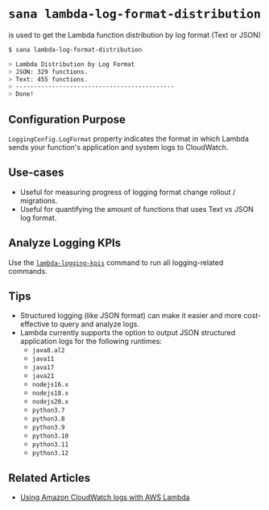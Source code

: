 # `sana lambda-log-format-distribution`

is used to get the Lambda function distribution by log format (Text or JSON)

```sh
$ sana lambda-log-format-distribution

> Lambda Distribution by Log Format
> JSON: 329 functions.
> Text: 455 functions.
> --------------------------------------------
> Done!
```

## Configuration Purpose

`LoggingConfig.LogFormat` property indicates the format in which Lambda sends your function's application and system logs to CloudWatch.

## Use-cases

- Useful for measuring progress of logging format change rollout / migrations.
- Useful for quantifying the amount of functions that uses Text vs JSON log format.

## Analyze Logging KPIs

Use the [`lambda-logging-kpis`](/lambda/concepts/logging-kpis) command to run all logging-related commands.

## Tips

- Structured logging (like JSON format) can make it easier and more cost-effective to query and analyze logs.
- Lambda currently supports the option to output JSON structured application logs for the following runtimes:
  - `java8.al2`
  - `java11`
  - `java17`
  - `java21`
  - `nodejs16.x`
  - `nodejs18.x`
  - `nodejs20.x`
  - `python3.7`
  - `python3.8`
  - `python3.9`
  - `python3.10`
  - `python3.11`
  - `python3.12`

## Related Articles

- [Using Amazon CloudWatch logs with AWS Lambda](https://docs.aws.amazon.com/lambda/latest/dg/monitoring-cloudwatchlogs.html)
